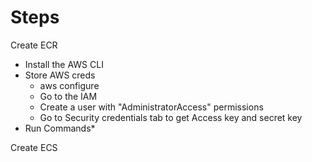 
# Steps
Create ECR
* Install the AWS CLI
* Store AWS creds
	* aws configure 
	* Go to the IAM
	* Create a user with "AdministratorAccess" permissions 
	* Go to Security credentials tab to get Access key and secret key
* Run Commands*

Create ECS

